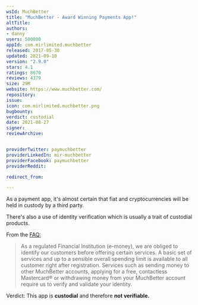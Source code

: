 ```yaml
---
wsId: MuchBetter
title: "MuchBetter - Award Winning Payments App!"
altTitle: 
authors:
- danny
users: 500000
appId: com.mirlimited.muchbetter
released: 2017-05-30
updated: 2021-09-10
version: "2.9.0"
stars: 4.1
ratings: 8670
reviews: 4379
size: 29M
website: https://www.muchbetter.com/
repository: 
issue: 
icon: com.mirlimited.muchbetter.png
bugbounty: 
verdict: custodial
date: 2021-08-27
signer: 
reviewArchive:


providerTwitter: paymuchbetter
providerLinkedIn: mir-muchbetter
providerFacebook: paymuchbetter
providerReddit: 

redirect_from:

---
```



As a payment app, it's almost certain that fiat and cryptocurrencies will be held in custody by a third party. 

There's also a use of identity verification which is usually a trait of custodial products. 

From the [FAQ:](https://support.muchbetter.com/hc/en-us/articles/115007807928-Why-do-I-need-to-supply-identification-)

> As a regulated Financial Institution (e-money), we are obliged to identify our customers before offering certain services. A basic set of services and up to a sensible overall spending limit is available to all customer right after registration. Services such as sending money to other MuchBetter accounts, applying for a free, contactless Mastercard® or withdrawing money from your MuchBetter account require us to verify and validate your identity.

Verdict: This app is **custodial** and therefore **not verifiable.**





